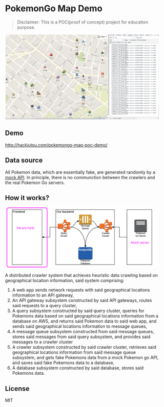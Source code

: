 # PokemonGo Map Demo

>Disclaimer: This is a POC(proof of concept) project for education purpose.

![](./screenshot.png)

## Demo
http://hackjutsu.com/pokemongo-map-poc-demo/

## Data source
All Pokemon data, which are essentially fake, are generated randomly by a [mock API](https://github.com/hackjutsu/mock_pgoapi). In principle, there is no communction between the crawlers and the real Pokemon Go servers.

## How it works?
![](./architecture_frontend.png)

A distributed crawler system that achieves heuristic data crawling based on geographical location information, said system comprising: 

1. A web app sends network requests with said geographical locations information to an API gateway,
2. An API gateway subsystem constructed by said API gateways, routes said requests to a query cluster,
3. A query subsystem constructed by said query cluster, queries for Pokemons data based on said geographical locations information from a database on AWS, and returns said Pokemon data to said web app, and sends said geographical locations information to message queues,
4. A message queue subsystem constructed from said message queues, stores said messages from said query subsystem, and provides said messages to a crawler cluster
5. A crawler subsystem constructed by said crawler cluster, retrieves said geographical locations information from said message queue subsystem, and gets fake Pokemons data from a mock Pokemon go API, and saves said fake Pokemons data to a database,
4. A database subsystem constructed by said database, stores said Pokemons data.

## License
MIT

